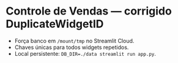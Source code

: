 # Controle de Vendas — corrigido DuplicateWidgetID
- Força banco em `/mount/tmp` no Streamlit Cloud.
- Chaves únicas para todos widgets repetidos.
- Local persistente: `DB_DIR=./data streamlit run app.py`.
